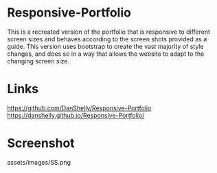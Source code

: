 # Responsive-Portfolio
This is a recreated version of the portfolio that is responsive to different screen sizes and behaves according to the screen shots provided as a guide. This version uses bootstrap to create the vast majority of style changes, and does so in a way that allows the website to adapt to the changing screen size.

# Links
https://github.com/DanShelly/Responsive-Portfolio
https://danshelly.github.io/Responsive-Portfolio/

# Screenshot
assets/images/SS.png